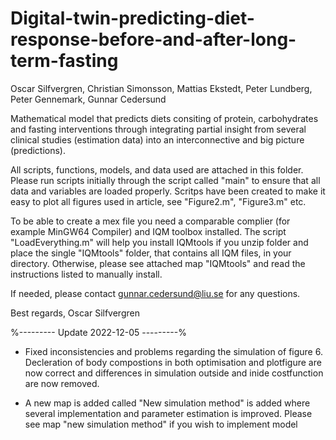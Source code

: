 # Digital-twin-predicting-diet-response-before-and-after-long-term-fasting
Oscar Silfvergren, Christian Simonsson, Mattias Ekstedt, Peter Lundberg, Peter Gennemark, Gunnar Cedersund

Mathematical model that predicts diets consiting of protein, carbohydrates and fasting interventions through 
integrating partial insight from several clinical studies (estimation data) into an interconnective and big 
picture (predictions).

All scripts, functions, models, and data used are attached in this folder. Please run scripts initially through 
the script called "main" to ensure that all data and variables are loaded properly. 
Scritps have been created to make it easy to plot all figures used in article, see "Figure2.m", "Figure3.m" etc.

To be able to create a mex file you need a comparable complier (for example MinGW64 Compiler) and IQM toolbox installed. The script "LoadEverything.m" will help you install IQMtools if you unzip folder and place the single 
"IQMtools" folder, that contains all IQM files, in your directory. Otherwise, please see attached map "IQMtools" and read 
the instructions listed to manually install.

If needed, please contact gunnar.cedersund@liu.se for any questions.

Best regards,
Oscar Silfvergren



%--------- Update 2022-12-05 ---------%

* Fixed inconsistencies and problems regarding the simulation of figure 6. Decleration of body compostions in both optimisation and plotfigure are now correct and differences in simulation outside and inide costfunction are now removed. 

* A new map is added called "New simulation method" is added where several implementation and parameter estimation is improved. Please see map "new simulation method" if you wish to implement model
